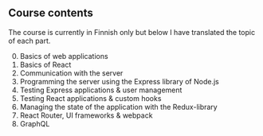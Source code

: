 ## Course contents

The course is currently in Finnish only but below I have translated the topic of each part.

0) Basics of web applications
1) Basics of React
2) Communication with the server
3) Programming the server using the Express library of Node.js
4) Testing Express applications & user management
5) Testing React applications & custom hooks
6) Managing the state of the application with the Redux-library
7) React Router, UI frameworks & webpack
8) GraphQL